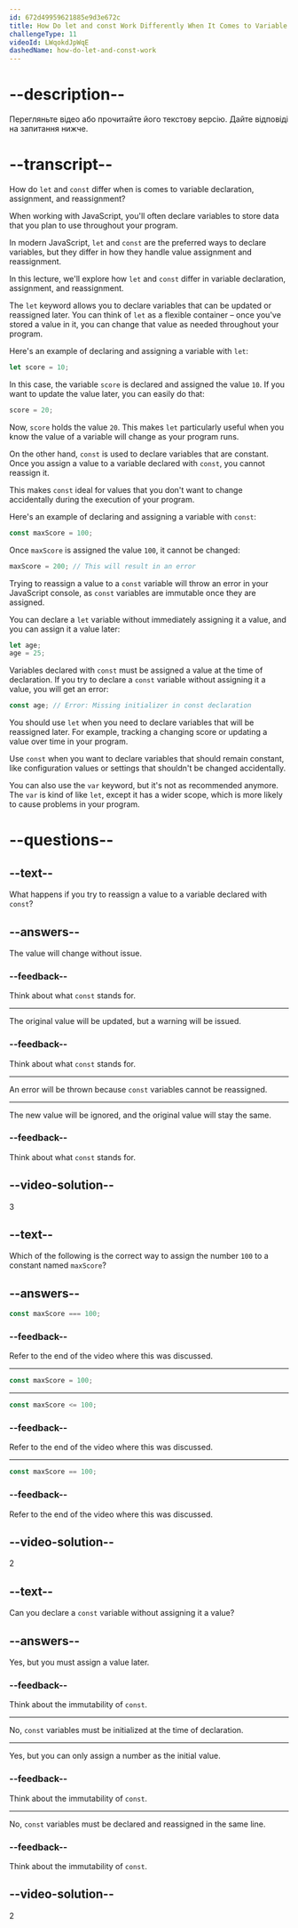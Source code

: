 ```yaml
---
id: 672d49959621885e9d3e672c
title: How Do let and const Work Differently When It Comes to Variable Declaration, Assignment, and Reassignment?
challengeType: 11
videoId: LWqokdJpWqE
dashedName: how-do-let-and-const-work
---
```


# --description--

Перегляньте відео або прочитайте його текстову версію. Дайте відповіді на запитання нижче.

# --transcript--

How do `let` and `const` differ when is comes to variable declaration, assignment, and reassignment?

When working with JavaScript, you'll often declare variables to store data that you plan to use throughout your program.

In modern JavaScript, `let` and `const` are the preferred ways to declare variables, but they differ in how they handle value assignment and reassignment.

In this lecture, we'll explore how `let` and `const` differ in variable declaration, assignment, and reassignment.

The `let` keyword allows you to declare variables that can be updated or reassigned later. You can think of `let` as a flexible container – once you've stored a value in it, you can change that value as needed throughout your program.

Here's an example of declaring and assigning a variable with `let`:

```js
let score = 10;
```

In this case, the variable `score` is declared and assigned the value `10`. If you want to update the value later, you can easily do that:

```js
score = 20;
```

Now, `score` holds the value `20`. This makes `let` particularly useful when you know the value of a variable will change as your program runs.

On the other hand, `const` is used to declare variables that are constant. Once you assign a value to a variable declared with `const`, you cannot reassign it.

This makes `const` ideal for values that you don't want to change accidentally during the execution of your program.

Here's an example of declaring and assigning a variable with `const`:

```js
const maxScore = 100;
```

Once `maxScore` is assigned the value `100`, it cannot be changed:

```js
maxScore = 200; // This will result in an error
```

Trying to reassign a value to a `const` variable will throw an error in your JavaScript console, as `const` variables are immutable once they are assigned.

You can declare a `let` variable without immediately assigning it a value, and you can assign it a value later:

```js
let age;
age = 25;
```

Variables declared with `const` must be assigned a value at the time of declaration. If you try to declare a `const` variable without assigning it a value, you will get an error:

```js
const age; // Error: Missing initializer in const declaration
```

You should use `let` when you need to declare variables that will be reassigned later. For example, tracking a changing score or updating a value over time in your program.

Use `const` when you want to declare variables that should remain constant, like configuration values or settings that shouldn't be changed accidentally.

You can also use the `var` keyword, but it's not as recommended anymore. The `var` is kind of like `let`, except it has a wider scope, which is more likely to cause problems in your program.

# --questions--

## --text--

What happens if you try to reassign a value to a variable declared with `const`?

## --answers--

The value will change without issue.

### --feedback--

Think about what `const` stands for.

---

The original value will be updated, but a warning will be issued.

### --feedback--

Think about what `const` stands for.

---

An error will be thrown because `const` variables cannot be reassigned.

---

The new value will be ignored, and the original value will stay the same.

### --feedback--

Think about what `const` stands for.

## --video-solution--

3

## --text--

Which of the following is the correct way to assign the number `100` to a constant named `maxScore`?

## --answers--

```js
const maxScore === 100;
```

### --feedback--

Refer to the end of the video where this was discussed.

---

```js
const maxScore = 100;
```

---

```js
const maxScore <= 100;
```

### --feedback--

Refer to the end of the video where this was discussed.

---

```js
const maxScore == 100;
```

### --feedback--

Refer to the end of the video where this was discussed.

## --video-solution--

2

## --text--

Can you declare a `const` variable without assigning it a value?

## --answers--

Yes, but you must assign a value later.

### --feedback--

Think about the immutability of `const`.

---

No, `const` variables must be initialized at the time of declaration.

---

Yes, but you can only assign a number as the initial value.

### --feedback--

Think about the immutability of `const`.

---

No, `const` variables must be declared and reassigned in the same line.

### --feedback--

Think about the immutability of `const`.

## --video-solution--

2
